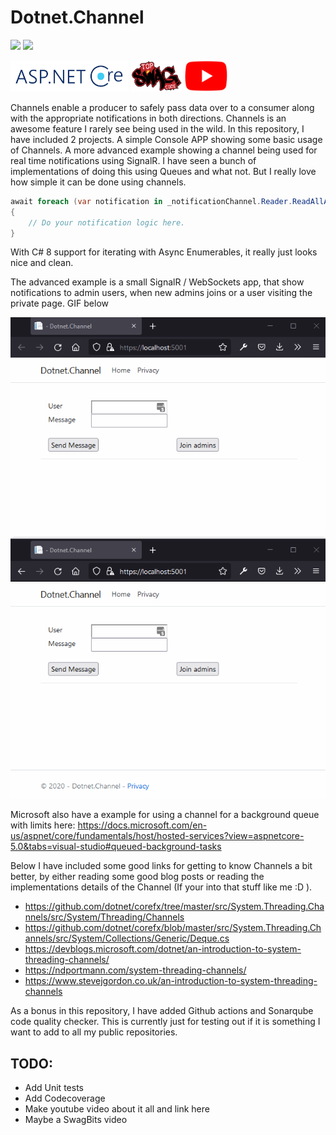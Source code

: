 # Dotnet.Channel

<a href="https://sonarcloud.io/dashboard?id=Dotnet.Channel"><img src="https://sonarcloud.io/api/project_badges/measure?project=Dotnet.Channel&metric=alert_status" height="50px"></a>
<a href="https://github.com/TopSwagCode/Dotnet.Channel/actions/workflows/main.yml"><img src="https://github.com/TopSwagCode/Dotnet.Channel/actions/workflows/main.yml/badge.svg?branch=master" height="50px"></a>

<a href="https://docs.microsoft.com/en-us/aspnet/core/?view=aspnetcore-3.1"><img src="assets/aspnetcore.png" height="50px"></a>
<a href="https://topswagcode.com/"><img src="assets/topswagcode.png" height="50px"></a>
<a href="https://www.youtube.com/channel/UCOb2ob2I2Vu23JNlT5xoFZA/videos"><img src="assets/youtube_t.png" height="50px"></a>

Channels enable a producer to safely pass data over to a consumer along with the appropriate notifications in both directions. Channels is an awesome feature I rarely see being used in the wild. In this repository, I have included 2 projects. A simple Console APP showing some basic usage of Channels. A more advanced example showing a channel being used for real time notifications using SignalR. I have seen a bunch of implementations of doing this using Queues and what not. But I really love how simple it can be done using channels.

```c#
await foreach (var notification in _notificationChannel.Reader.ReadAllAsync(stoppingToken))
{
    // Do your notification logic here.
}
```

With C# 8 support for iterating with Async Enumerables, it really just looks nice and clean.

The advanced example is a small SignalR / WebSockets app, that show notifications to admin users, when new admins joins or a user visiting the private page. GIF below

![demo](assets/demo.gif)

Microsoft also have a example for using a channel for a background queue with limits here: https://docs.microsoft.com/en-us/aspnet/core/fundamentals/host/hosted-services?view=aspnetcore-5.0&tabs=visual-studio#queued-background-tasks

Below I have included some good links for getting to know Channels a bit better, by either reading some good blog posts or reading the implementations details of the Channel (If your into that stuff like me :D ).

* https://github.com/dotnet/corefx/tree/master/src/System.Threading.Channels/src/System/Threading/Channels
* https://github.com/dotnet/corefx/blob/master/src/System.Threading.Channels/src/System/Collections/Generic/Deque.cs
* https://devblogs.microsoft.com/dotnet/an-introduction-to-system-threading-channels/ 
* https://ndportmann.com/system-threading-channels/
* https://www.stevejgordon.co.uk/an-introduction-to-system-threading-channels

As a bonus in this repository, I have added Github actions and Sonarqube code quality checker. This is currently just for testing out if it is something I want to add to all my public repositories.

## TODO:

* Add Unit tests
* Add Codecoverage
* Make youtube video about it all and link here
* Maybe a SwagBits video
